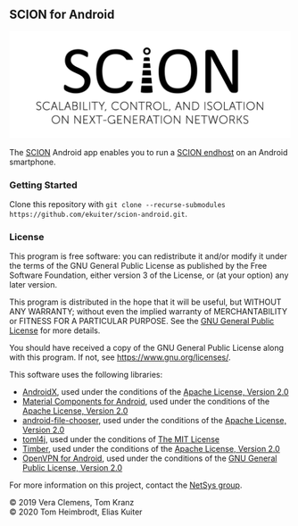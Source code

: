 ## SCION for Android

![SCION](scion.png)

The [SCION](https://www.scion-architecture.net/) Android app enables you to run a [SCION endhost](https://docs.scionlab.org/content/config/setup_endhost.html) on an Android smartphone.

### Getting Started

Clone this repository with `git clone --recurse-submodules https://github.com/ekuiter/scion-android.git`.

### License

This program is free software: you can redistribute it and/or modify it under the terms of the GNU General Public License as published by the Free Software Foundation, either version 3 of the License, or (at your option) any later version.

This program is distributed in the hope that it will be useful, but WITHOUT ANY WARRANTY; without even the implied warranty of MERCHANTABILITY or FITNESS FOR A PARTICULAR PURPOSE.
See the [GNU General Public License](LICENSE.md) for more details.

You should have received a copy of the GNU General Public License along with this program.  If not, see <https://www.gnu.org/licenses/>.

This software uses the following libraries:

- [AndroidX](https://developer.android.com/jetpack/androidx), used under the conditions of the [Apache License, Version 2.0](https://android.googlesource.com/platform/frameworks/support/+/androidx-master-dev/LICENSE.txt)
- [Material Components for Android](https://material.io/develop/android/), used under the conditions of the [Apache License, Version 2.0](https://github.com/material-components/material-components-android/blob/master/LICENSE)
- [android-file-chooser](https://github.com/hedzr/android-file-chooser), used under the conditions of the [Apache License, Version 2.0](https://github.com/hedzr/android-file-chooser/blob/master/LICENSE)
- [toml4j](https://github.com/mwanji/toml4j), used under the conditions of [The MIT License](https://github.com/mwanji/toml4j/blob/master/LICENSE)
- [Timber](https://github.com/JakeWharton/timber), used under the conditions of the [Apache License, Version 2.0](https://github.com/JakeWharton/timber/blob/master/LICENSE.txt)
- [OpenVPN for Android](https://github.com/schwabe/ics-openvpn/), used under the conditions of the [GNU General Public License, Version 2.0](https://github.com/schwabe/ics-openvpn/blob/master/doc/LICENSE.txt)

For more information on this project, contact the [NetSys group](http://www.netsys.ovgu.de/).

© 2019 Vera Clemens, Tom Kranz<br>
© 2020 Tom Heimbrodt, Elias Kuiter